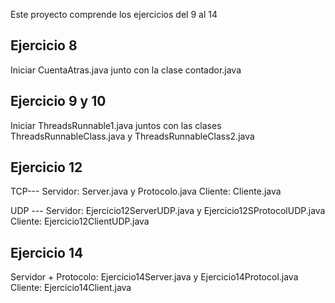 Este proyecto comprende los ejercicios del 9 al 14


Ejercicio 8
------------
Iniciar CuentaAtras.java junto con la clase contador.java

Ejercicio 9 y 10
-----------
Iniciar ThreadsRunnable1.java juntos con las clases ThreadsRunnableClass.java y ThreadsRunnableClass2.java

Ejercicio 12 
-----------
TCP--- Servidor: Server.java y Protocolo.java
		Cliente: Cliente.java
		
UDP ---	Servidor: Ejercicio12ServerUDP.java y Ejercicio12SProtocolUDP.java
		Cliente: Ejercicio12ClientUDP.java
		
Ejercicio 14
-----------
Servidor + Protocolo: Ejercicio14Server.java y Ejercicio14Protocol.java
Cliente: Ejercicio14Client.java